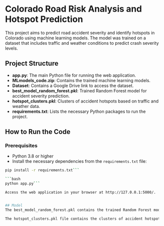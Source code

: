 # Colorado Road Risk Analysis and Hotspot Prediction

This project aims to predict road accident severity and identify hotspots in Colorado using machine learning models. The model was trained on a dataset that includes traffic and weather conditions to predict crash severity levels.

## Project Structure
- **app.py**: The main Python file for running the web application.
- **MLmodels_code.zip**: Contains the trained machine learning models.
- **Dataset**: Contains a Google Drive link to access the dataset.
- **best_model_random_forest.pkl**: Trained Random Forest model for accident severity prediction.
- **hotspot_clusters.pkl**: Clusters of accident hotspots based on traffic and weather data.
- **requirements.txt**: Lists the necessary Python packages to run the project.

## How to Run the Code

### Prerequisites
- Python 3.8 or higher
- Install the necessary dependencies from the `requirements.txt` file:

```bash
pip install -r requirements.txt```

```bash
python app.py```

Access the web application in your browser at http://127.0.0.1:5000/.


## Model
The best_model_random_forest.pkl contains the trained Random Forest model used for predicting crash severity.

The hotspot_clusters.pkl file contains the clusters of accident hotspots based on the analysis of traffic and weather data.
